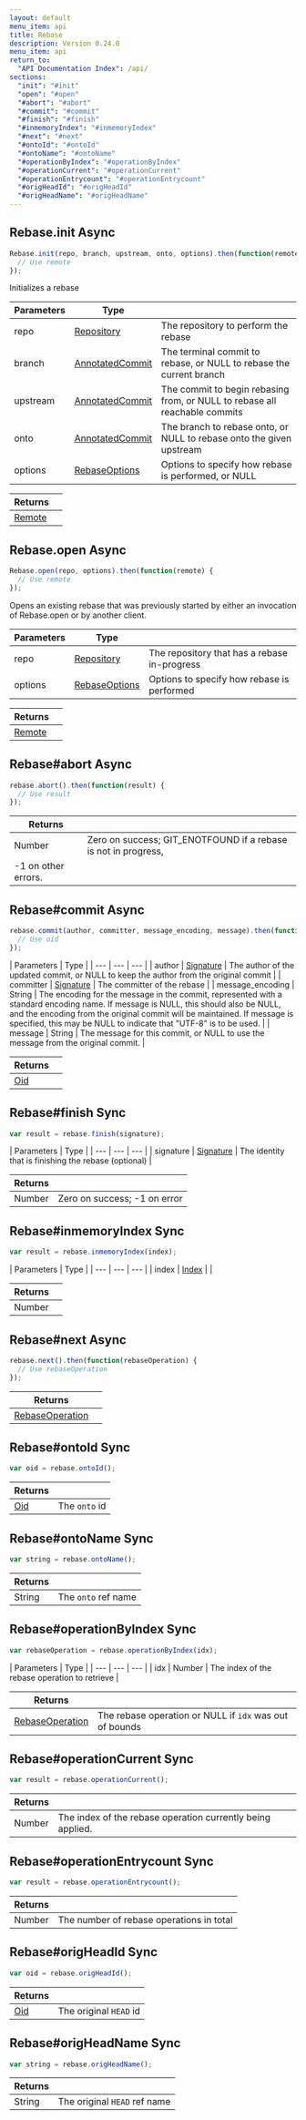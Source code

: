 ```yaml
---
layout: default
menu_item: api
title: Rebase
description: Version 0.24.0
menu_item: api
return_to:
  "API Documentation Index": /api/
sections:
  "init": "#init"
  "open": "#open"
  "#abort": "#abort"
  "#commit": "#commit"
  "#finish": "#finish"
  "#inmemoryIndex": "#inmemoryIndex"
  "#next": "#next"
  "#ontoId": "#ontoId"
  "#ontoName": "#ontoName"
  "#operationByIndex": "#operationByIndex"
  "#operationCurrent": "#operationCurrent"
  "#operationEntrycount": "#operationEntrycount"
  "#origHeadId": "#origHeadId"
  "#origHeadName": "#origHeadName"
---
```


## <a name="init"></a><span>Rebase.</span>init <span class="tags"><span class="async">Async</span></span>

```js
Rebase.init(repo, branch, upstream, onto, options).then(function(remote) {
  // Use remote
});
```

Initializes a rebase

| Parameters | Type |   |
| --- | --- | --- |
| repo | [Repository](/api/repository/) | The repository to perform the rebase |
| branch | [AnnotatedCommit](/api/annotated_commit/) | The terminal commit to rebase, or NULL to rebase the current branch |
| upstream | [AnnotatedCommit](/api/annotated_commit/) | The commit to begin rebasing from, or NULL to rebase all reachable commits |
| onto | [AnnotatedCommit](/api/annotated_commit/) | The branch to rebase onto, or NULL to rebase onto the given upstream |
| options | [RebaseOptions](/api/rebase_options/) | Options to specify how rebase is performed, or NULL |

| Returns |  |
| --- | --- |
| [Remote](/api/remote/) |  |

## <a name="open"></a><span>Rebase.</span>open <span class="tags"><span class="async">Async</span></span>

```js
Rebase.open(repo, options).then(function(remote) {
  // Use remote
});
```

Opens an existing rebase that was previously started by either an invocation
of Rebase.open or by another client.

| Parameters | Type |   |
| --- | --- | --- |
| repo | [Repository](/api/repository/) | The repository that has a rebase in-progress |
| options | [RebaseOptions](/api/rebase_options/) | Options to specify how rebase is performed |

| Returns |  |
| --- | --- |
| [Remote](/api/remote/) |  |

## <a name="abort"></a><span>Rebase#</span>abort <span class="tags"><span class="async">Async</span></span>

```js
rebase.abort().then(function(result) {
  // Use result
});
```

| Returns |  |
| --- | --- |
| Number |  Zero on success; GIT_ENOTFOUND if a rebase is not in progress,
         -1 on other errors. |

## <a name="commit"></a><span>Rebase#</span>commit <span class="tags"><span class="async">Async</span></span>

```js
rebase.commit(author, committer, message_encoding, message).then(function(oid) {
  // Use oid
});
```

| Parameters | Type |
| --- | --- | --- |
| author | [Signature](/api/signature/) | The author of the updated commit, or NULL to keep the author from the original commit |
| committer | [Signature](/api/signature/) | The committer of the rebase |
| message_encoding | String | The encoding for the message in the commit, represented with a standard encoding name. If message is NULL, this should also be NULL, and the encoding from the original commit will be maintained. If message is specified, this may be NULL to indicate that "UTF-8" is to be used. |
| message | String | The message for this commit, or NULL to use the message from the original commit. |

| Returns |  |
| --- | --- |
| [Oid](/api/oid/) |  |

## <a name="finish"></a><span>Rebase#</span>finish <span class="tags"><span class="sync">Sync</span></span>

```js
var result = rebase.finish(signature);
```

| Parameters | Type |
| --- | --- | --- |
| signature | [Signature](/api/signature/) | The identity that is finishing the rebase (optional) |

| Returns |  |
| --- | --- |
| Number |  Zero on success; -1 on error |

## <a name="inmemoryIndex"></a><span>Rebase#</span>inmemoryIndex <span class="tags"><span class="sync">Sync</span></span>

```js
var result = rebase.inmemoryIndex(index);
```

| Parameters | Type |
| --- | --- | --- |
| index | [Index](/api/index/) |  |

| Returns |  |
| --- | --- |
| Number |  |

## <a name="next"></a><span>Rebase#</span>next <span class="tags"><span class="async">Async</span></span>

```js
rebase.next().then(function(rebaseOperation) {
  // Use rebaseOperation
});
```

| Returns |  |
| --- | --- |
| [RebaseOperation](/api/rebase_operation/) |  |

## <a name="ontoId"></a><span>Rebase#</span>ontoId <span class="tags"><span class="sync">Sync</span></span>

```js
var oid = rebase.ontoId();
```

| Returns |  |
| --- | --- |
| [Oid](/api/oid/) |  The `onto` id |

## <a name="ontoName"></a><span>Rebase#</span>ontoName <span class="tags"><span class="sync">Sync</span></span>

```js
var string = rebase.ontoName();
```

| Returns |  |
| --- | --- |
| String |  The `onto` ref name |

## <a name="operationByIndex"></a><span>Rebase#</span>operationByIndex <span class="tags"><span class="sync">Sync</span></span>

```js
var rebaseOperation = rebase.operationByIndex(idx);
```

| Parameters | Type |
| --- | --- | --- |
| idx | Number | The index of the rebase operation to retrieve |

| Returns |  |
| --- | --- |
| [RebaseOperation](/api/rebase_operation/) |  The rebase operation or NULL if `idx` was out of bounds |

## <a name="operationCurrent"></a><span>Rebase#</span>operationCurrent <span class="tags"><span class="sync">Sync</span></span>

```js
var result = rebase.operationCurrent();
```

| Returns |  |
| --- | --- |
| Number |  The index of the rebase operation currently being applied. |

## <a name="operationEntrycount"></a><span>Rebase#</span>operationEntrycount <span class="tags"><span class="sync">Sync</span></span>

```js
var result = rebase.operationEntrycount();
```

| Returns |  |
| --- | --- |
| Number |  The number of rebase operations in total |

## <a name="origHeadId"></a><span>Rebase#</span>origHeadId <span class="tags"><span class="sync">Sync</span></span>

```js
var oid = rebase.origHeadId();
```

| Returns |  |
| --- | --- |
| [Oid](/api/oid/) |  The original `HEAD` id |

## <a name="origHeadName"></a><span>Rebase#</span>origHeadName <span class="tags"><span class="sync">Sync</span></span>

```js
var string = rebase.origHeadName();
```

| Returns |  |
| --- | --- |
| String |  The original `HEAD` ref name |

